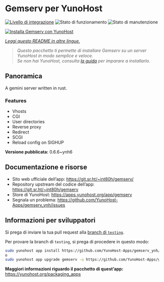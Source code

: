 <!--
N.B.: Questo README è stato automaticamente generato da <https://github.com/YunoHost/apps/tree/master/tools/readme_generator>
NON DEVE essere modificato manualmente.
-->

# Gemserv per YunoHost

[![Livello di integrazione](https://dash.yunohost.org/integration/gemserv.svg)](https://dash.yunohost.org/appci/app/gemserv) ![Stato di funzionamento](https://ci-apps.yunohost.org/ci/badges/gemserv.status.svg) ![Stato di manutenzione](https://ci-apps.yunohost.org/ci/badges/gemserv.maintain.svg)

[![Installa Gemserv con YunoHost](https://install-app.yunohost.org/install-with-yunohost.svg)](https://install-app.yunohost.org/?app=gemserv)

*[Leggi questo README in altre lingue.](./ALL_README.md)*

> *Questo pacchetto ti permette di installare Gemserv su un server YunoHost in modo semplice e veloce.*  
> *Se non hai YunoHost, consulta [la guida](https://yunohost.org/install) per imparare a installarlo.*

## Panoramica

A gemini server written in rust.

### Features

- Vhosts
- CGI
- User directories
- Reverse proxy
- Redirect
- SCGI
- Reload config on SIGHUP


**Versione pubblicata:** 0.6.6~ynh6
## Documentazione e risorse

- Sito web ufficiale dell’app: <https://git.sr.ht/~int80h/gemserv/>
- Repository upstream del codice dell’app: <https://git.sr.ht/~int80h/gemserv>
- Store di YunoHost: <https://apps.yunohost.org/app/gemserv>
- Segnala un problema: <https://github.com/YunoHost-Apps/gemserv_ynh/issues>

## Informazioni per sviluppatori

Si prega di inviare la tua pull request alla [branch di `testing`](https://github.com/YunoHost-Apps/gemserv_ynh/tree/testing).

Per provare la branch di `testing`, si prega di procedere in questo modo:

```bash
sudo yunohost app install https://github.com/YunoHost-Apps/gemserv_ynh/tree/testing --debug
o
sudo yunohost app upgrade gemserv -u https://github.com/YunoHost-Apps/gemserv_ynh/tree/testing --debug
```

**Maggiori informazioni riguardo il pacchetto di quest’app:** <https://yunohost.org/packaging_apps>
